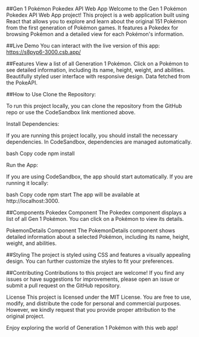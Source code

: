 ##Gen 1 Pokémon Pokedex API Web App
Welcome to the Gen 1 Pokémon Pokedex API Web App project! This project is a web application built using React that allows you to explore and learn about the original 151 Pokémon from the first generation of Pokémon games. It features a Pokedex for browsing Pokémon and a detailed view for each Pokémon's information.

##Live Demo
You can interact with the live version of this app: https://s8pyp6-3000.csb.app/

##Features
View a list of all Generation 1 Pokémon.
Click on a Pokémon to see detailed information, including its name, height, weight, and abilities.
Beautifully styled user interface with responsive design.
Data fetched from the PokeAPI.

##How to Use
Clone the Repository:

To run this project locally, you can clone the repository from the GitHub repo or use the CodeSandbox link mentioned above.

Install Dependencies:

If you are running this project locally, you should install the necessary dependencies. In CodeSandbox, dependencies are managed automatically.

bash
Copy code
npm install

Run the App:

If you are using CodeSandbox, the app should start automatically. If you are running it locally:

bash
Copy code
npm start
The app will be available at http://localhost:3000.

##Components
Pokedex Component
The Pokedex component displays a list of all Gen 1 Pokémon. You can click on a Pokémon to view its details.

PokemonDetails Component
The PokemonDetails component shows detailed information about a selected Pokémon, including its name, height, weight, and abilities.

##Styling
The project is styled using CSS and features a visually appealing design. You can further customize the styles to fit your preferences.

##Contributing
Contributions to this project are welcome! If you find any issues or have suggestions for improvements, please open an issue or submit a pull request on the GitHub repository.

License
This project is licensed under the MIT License. You are free to use, modify, and distribute the code for personal and commercial purposes. However, we kindly request that you provide proper attribution to the original project.

Enjoy exploring the world of Generation 1 Pokémon with this web app!
